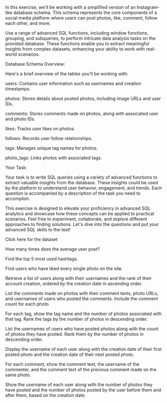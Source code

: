In this exercise, we'll be working with a simplified version of an Instagram-like database schema. This schema represents the core components of a social media platform where users can post photos, like, comment, follow each other, and more.



Use a range of advanced SQL functions, including window functions, grouping, and subqueries, to perform intricate data analysis tasks on the provided database. These functions enable you to extract meaningful insights from complex datasets, enhancing your ability to work with real-world scenarios.



Database Schema Overview:



Here's a brief overview of the tables you'll be working with:



users: Contains user information such as usernames and creation timestamps.

photos: Stores details about posted photos, including image URLs and user IDs.

comments: Stores comments made on photos, along with associated user and photo IDs.

likes: Tracks user likes on photos.

follows: Records user follow relationships.

tags: Manages unique tag names for photos.

photo_tags: Links photos with associated tags.



Your Task:



Your task is to write SQL queries using a variety of advanced functions to extract valuable insights from the database. These insights could be used by the platform to understand user behavior, engagement, and trends. Each question is accompanied by a description of the task you need to accomplish.



This exercise is designed to elevate your proficiency in advanced SQL analytics and showcase how these concepts can be applied to practical scenarios. Feel free to experiment, collaborate, and explore different approaches to finding solutions. Let's dive into the questions and put your advanced SQL skills to the test!



Click here for the dataset



How many times does the average user post?

Find the top 5 most used hashtags.

Find users who have liked every single photo on the site.

Retrieve a list of users along with their usernames and the rank of their account creation, ordered by the creation date in ascending order.

List the comments made on photos with their comment texts, photo URLs, and usernames of users who posted the comments. Include the comment count for each photo

For each tag, show the tag name and the number of photos associated with that tag. Rank the tags by the number of photos in descending order.

List the usernames of users who have posted photos along with the count of photos they have posted. Rank them by the number of photos in descending order.

Display the username of each user along with the creation date of their first posted photo and the creation date of their next posted photo.

For each comment, show the comment text, the username of the commenter, and the comment text of the previous comment made on the same photo.

 Show the username of each user along with the number of photos they have posted and the number of photos posted by the user before them and after them, based on the creation date.